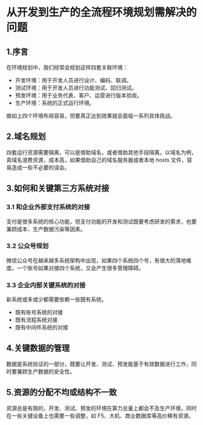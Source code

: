 # 从开发到生产的全流程环境规划需解决的问题

## 1.序言

在环境规划中，我们经常会规划这样四套关联环境：

* 开发环境：用于开发人员进行设计、编码、联调。
* 测试环境：用于开发人员进行功能测试、回归测试。
* 预发环境：用于业务代表、客户、运营进行版本验收。
* 生产环境：系统的正式运行环境。

做如上四个环境布局容易，但要真正达到效果就会面临一系列具体挑战。

## 2.域名规划

四套运行资源需要隔离，可以是借助域名，或者借助其他手段隔离。以域名为例，真域名浪费资源，成本高，如果借助自己的域名服务器或者本地 hosts 文件，容易造成一些不必要的误会。

## 3.如何和关键第三方系统对接

### 3.1 和企业外部支付系统的对接

支付是很多系统的核心功能，但支付功能的开发和测试既要考虑研发的需求，也要兼顾成本、生产数据污染等因素。

### 3.2 公众号规划

微信公众号在越来越多系统架构中出现，如果四个系统四个号，有很大的落地难度。一个账号如果对接四个系统，又会产生很多管理障碍。

### 3.3 企业内部关键系统的对接

新系统或多或少都需要依赖一些既有系统。

* 既有账号系统的对接
* 既有流程系统对接
* 既有中间件系统的对接

## 4.关键数据的管理

数据是系统验证的一部分，既要让开发、测试、预发能基于有效数据进行工作，同时要兼顾生产数据的安全性。

## 5.资源的分配不均或结构不一致

资源总是有限的，开发、测试、预发的环境在算力总量上都会不及生产环境，同时在一些关键设备上也需要一些调整，如 F5、大机、商业数据库等高价稀有资源。